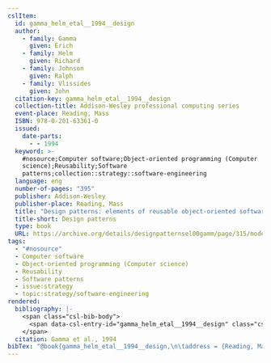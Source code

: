 ```yaml
---
cslItem:
  id: gamma_helm_etal__1994__design
  author:
    - family: Gamma
      given: Erich
    - family: Helm
      given: Richard
    - family: Johnson
      given: Ralph
    - family: Vlissides
      given: John
  citation-key: gamma_helm_etal__1994__design
  collection-title: Addison-Wesley professional computing series
  event-place: Reading, Mass
  ISBN: 978-0-201-63361-0
  issued:
    date-parts:
      - - 1994
  keyword: >-
    #nosource;Computer software;Object-oriented programming (Computer
    science);Reusability;Software
    patterns;collection::strategy::software-engineering
  language: eng
  number-of-pages: "395"
  publisher: Addison-Wesley
  publisher-place: Reading, Mass
  title: "Design patterns: elements of reusable object-oriented software"
  title-short: Design patterns
  type: book
  URL: https://archive.org/details/designpatternsel00gamm/page/315/mode/2up
tags:
  - "#nosource"
  - Computer software
  - Object-oriented programming (Computer science)
  - Reusability
  - Software patterns
  - issue:strategy
  - topic:strategy/software-engineering
rendered:
  bibliography: |-
    <span class="csl-bib-body">
      <span data-csl-entry-id="gamma_helm_etal__1994__design" class="csl-entry">Gamma, E., Helm, R., Johnson, R., &#38; Vlissides, J. 1994. <i>Design patterns: elements of reusable object-oriented software</i>. Addison-Wesley. <a href='https://archive.org/details/designpatternsel00gamm/page/315/mode/2up'>https://archive.org/details/designpatternsel00gamm/page/315/mode/2up</a></span>
    </span>
  citation: Gamma et al., 1994
bibTex: "@book{gamma_helm_etal__1994__design,\n\taddress = {Reading, Mass},\n\tauthor = {Gamma, Erich and Helm, Richard and Johnson, Ralph and Vlissides, John},\n\tseries = {Addison-{Wesley} professional computing series},\n\tyear = {1994},\n\tpublisher = {Addison-Wesley},\n\ttitle = {Design patterns: elements of reusable object-oriented software},\n}\n\n"
---
```

